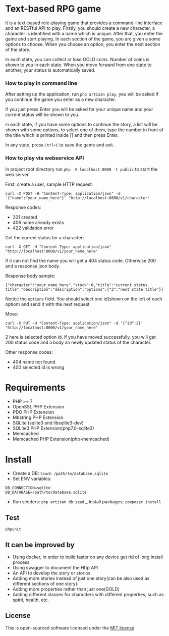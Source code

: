 # Text-based RPG game
It is a text-based role-playing game that provides a command-line interface and an RESTful API to play.
Firstly, you should create a new character, a character is identified with a name which is unique.
After that, you enter the game and start playing. In each section of the game, you are given a some options to choose.
When you choose an option, you enter the next section of the story.

In each state, you can collect or lose GOLD coins. Number of coins is shown to you in each state.
When you move forward from one state to another, your status is automatically saved.
 
### How to play in command line
After setting up the application, run `php artisan play`, you will be asked if you continue the game you enter
as a new character.

If you just press Enter you will be asked for your unique name and your current status will be shown to you.

in each state, if you have some options to continue the story, a list will be shown with some options, to select
one of them, type the number in front of the title which is printed inside [] and then press Enter.

In any state, press `Ctrl+C` to save the game and exit.

### How to play via webservice API
In project root directory run `php -S localhost:8000 -t public` to start the web server.

First, create a user, sample HTTP request:
```
curl -X POST -H "Content-Type: application/json" -d '{"name":"your_name_here"}' "http://localhost:8000/v1/character"
```
Response codes:
- 201 created
- 406 name already exists
- 422 validation error

Get the current status for a character:
```
curl -X GET -H "Content-Type: application/json" "http://localhost:8000/v1/your_name_here"
```
If it can not find the name you will get a 404 status code. Otherwise 200 and a response json body.

Response body sample:
```
{"character":"your_name_here","stock":0,"title":"current status title","description":"description","options":{"2":"next state title"}}
```
Notice the `options` field. You should select one id(shown on the left of each option) and send it with the next request


Move:
```
curl -X PUT -H "Content-Type: application/json" -d '{"id":2}' "http://localhost:8000/v1/your_name_here"
```
2 here is selected option id. If you have moved successfully, you will get 200 status code and a body an newly 
updated status of the character.

Other response codes:
- 404 name not found
- 400 selected id is wrong

# Requirements
- PHP >= 7
- OpenSSL PHP Extension
- PDO PHP Extension
- Mbstring PHP Extension
- SQLite (sqlite3 and libsqlite3-dev)
- SQLite3 PHP Extension(php7.0-sqlite3)
- Memcached
- Memcached PHP Extension(php-memcached)

# Install
- Create a DB: `touch /path/to/database.sqlite`
- Set ENV variables:
```
DB_CONNECTION=sqlite
DB_DATABASE=/path/to/database.sqlite
```
- Run seeders: `php artisan db:seed`
_ Install packages: `composer install`

## Test
```
phpunit
```


## It can be improved by
- Using docker, in order to build faster on any device get rid of long install process
- Using swagger to document the Http API
- An API to develop the story or stories
- Adding more stories instead of just one story(can be also used as different sections of one story).
- Adding more properties rather than just one(GOLD)
- Adding different classes for characters with different properties, such as spirit, health, etc.

## License

This is open-sourced software licensed under the [MIT license](http://opensource.org/licenses/MIT)
